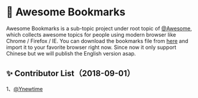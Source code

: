 📖 Awesome Bookmarks
===

Awesome Bookmarks is a sub-topic project under root topic of [@Awesome](https://github.com/sindresorhus/awesome), which collects awesome topics for people using modern browser like Chrome / Firefox / IE. You can download the bookmarks file from [here](https://1drv.ms/u/s!AiRg2cUKR7FH2T9E9UYIWAUEezJJ) and import it to your favorite browser right now. Since now it only support Chinese but we will publish the English version asap.

✨ Contributor List（2018-09-01）
---

1、[@Ynewtime](http://www.ynewtime.com)
